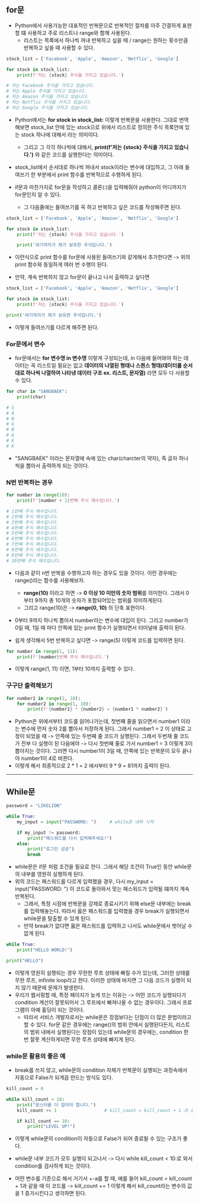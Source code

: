 ## for문
- Python에서 사용가능한 대표적인 반복문으로 반복적인 절차를 아주 간결하게 표현할 떄 사용하고 주로 리스트나 range와 함께 사용된다.
  - 리스트는 목록에서 하나씩 꺼내 반복하고 싶을 때 / range는 원하는 횟수만큼 반복하고 싶을 때 사용할 수 있다.

```python
stock_list = ['Facebook', 'Apple', 'Amazon', 'Netflix', 'Google']

for stock in stock_list:
    print(f'저는 {stock} 주식을 가지고 있습니다.')

# 저는 Facebook 주식을 가지고 있습니다.
# 저는 Apple 주식을 가지고 있습니다.
# 저는 Amazon 주식을 가지고 있습니다.
# 저는 Netflix 주식을 가지고 있습니다.
# 저는 Google 주식을 가지고 있습니다.  
```

- Python에서는 **for stock in stock_list:** 이렇게 반복문을 사용한다. 그대로 번역해보면 stock_list 안에 있는 stock으로 위에서 리스트로 정의한 주식 목록안에 있는 stock 하나에 대해서 라는 의미이다.
  - 그리고 그 각각 하나씩에 대해서, **print(f'저는 {stock} 주식을 가지고 있습니다.')** 와 같은 코드를 실행한다는 의미이다.

- stock_list에서 순서대로 하나씩 꺼내서 stock이라는 변수에 대입하고, 그 아래 들여쓰기 한 부분에서 print 함수를 반복적으로 수행하게 된다.

- if문과 마찬가지로 for문을 작성하고 콜론(:)을 입력해줘야 python이 어디까지가 for문인지 알 수 있다. 
  - 그 다음줄에는 들여쓰기를 꼭 하고 반복하고 싶은 코드를 작성해주면 된다.


```python
stock_list = ['Facebook', 'Apple', 'Amazon', 'Netflix', 'Google']

for stock in stock_list:
    print(f'저는 {stock} 주식을 가지고 있습니다.')

    print('여기까지가 제가 보유한 주식입니다.')
```

- 이런식으로 print 함수를 for문에 사용된 들여쓰기와 같게해서 추가한다면 -> 위의 print 함수와 동일하게 여러 번 수행이 된다.

- 만약, 계속 반복하지 않고 for문이 끝나고 나서 출력하고 싶다면

```python
stock_list = ['Facebook', 'Apple', 'Amazon', 'Netflix', 'Google']

for stock in stock_list:
    print(f'저는 {stock} 주식을 가지고 있습니다.')

print('여기까지가 제가 보유한 주식입니다.')
```

- 이렇게 들여쓰기를 다르게 해주면 된다.


### For문에서 변수
- for문에서는 **for 변수명 in 변수명** 이렇게 구성되는데, in 다음에 들어와야 하는 데이터는 꼭 리스트일 필요는 없고 **데이터의 나열된 형태나 스퀀스 형태(데이터를 순서대로 하나씩 나열하여 나타낸 데이터 구조 ex. 리스트, 문자열)** 라면 모두 다 사용할 수 있다.

```python
for char in "SANGBAEK":
    print(char)

# S
# A
# N
# G
# B
# A
# E
# K
```    

- "SANGBAEK" 이라는 문자열에 속에 있는 char(charcter의 약자), 즉 글자 하나씩을 뽑아서 출력하게 되는 것이다.


### N번 반복하는 경우
```python
for number in range(10):
    print(f'{number + 1}번째 주식 매수입니다.')

# 1번째 주식 매수입니다.
# 2번째 주식 매수입니다.
# 3번째 주식 매수입니다.
# 4번째 주식 매수입니다.
# 5번째 주식 매수입니다.
# 6번째 주식 매수입니다.
# 7번째 주식 매수입니다.
# 8번째 주식 매수입니다.
# 9번째 주식 매수입니다.
# 10번째 주식 매수입니다. 
```

- 다음과 같이 n번 반복을 수행하고자 하는 경우도 있을 것이다. 이런 경우에는 range()라는 함수를 사용해보자.
  - **range(10)** 이라고 하면 -> **0 이상 10 미만의 숫자 범위**를 의미한다. 그래서 0부터 9까지 총 10개의 숫자가 포함되어있는 범위를 의미하게된다. 
  - 그리고 range(10)은 -> **range(0, 10)** 의 단축 표현이다.

- 0부터 9까지 하나씩 뽑아서 number라는 변수에 대입이 된다. 그리고 number가 0일 때, 1일 때 마다 안쪽에 있는 print 함수가 실행되면서 터미널에 출력이 된다.

- 쉽게 생각해서 5번 반복하고 싶다면 -> range(5) 이렇게 코드를 입력하면 된다.

```python
for number in range(1, 11):
    print(f'{number}번째 주식 매수입니다.')
```

- 이렇게 range(1, 11) 이면, 1부터 10까지 출력할 수 있다.


### 구구단 출력해보기
```python
for number1 in range(2, 10):
    for number2 in range(1, 10):
        print(f'{number1} * {number2} = {number1 * number2}')
```

- Python은 위에서부터 코드를 읽어나가는데, 첫번째 줄을 읽으면서 number1 이라는 변수에 먼저 숫자 2를 뽑아서 저장하게 된다. 그래서 number1 = 2 이 상태로 고정이 되었을 때 -> 안쪽에 있는 두번째 줄 코드가 실행된다. 그래서 두번재 줄 코드가 전부 다 실행이 된 다음에야 -> 다시 첫번째 줄로 가서 number1 = 3 이렇게 3이 뽑아지는 것이다. 그러면 다시 number1이 3일 때, 안쪽에 있는 반복문이 모두 끝나야 number1이 4로 바뀐다.
- 이렇게 해서 최종적으로 2 * 1 = 2 에서부터 9 * 9 = 81까지 출력이 된다.

* * *

## While문
```python
password = "LIKELION"

while True:
    my_input = input("PASSWORD: ")     # while문 내부 시작

    if my_input != password:
        print("패스워드를 다시 입력해주세요!")
    else:
        print("로그인 성공")
        break
```

- while문은 if문 처럼 조건을 필요로 한다. 그래서 해당 조건이 True인 동안 while문의 내부를 영원히 실행하게 된다.
- 위의 코드는 패스워드를 다르게 입력했을 경우, 다시 my_input = input("PASSWORD: ") 이 코드로 돌아와서 맞는 패스워드가 입력될 떄까지 계속 반복된다.
  - 그래서, 특정 시점에 반복문을 강제로 종료시키기 위해 else문 내부에는 break를 입력해놓는다. 따라서 옳은 패스워드를 입력했을 경우 break가 실행되면서 while문을 탈출할 수 있게 된다.
  - 만약 break가 없다면 옳은 패스워드를 입력하고 나서도 while문에서 벗어날 수 없게 된다.

```python
while True:
    print("HELLO WORLD!")

print("HELLO")    
```
- 이렇게 영원히 실행되는 경우 무한한 루프 상태에 빠질 수가 있는데, 그러한 상태를 무한 루프, infinite loop라고 한다. 이러한 상태에 바지면 그 다음 코드가 실행이 되지 않기 때문에 문제가 발생한다.
- 우리가 웹서핑할 때, 특정 페이지가 늦게 뜨는 이유는 -> 어떤 코드가 실행되다가 condition 계산이 잘못되어서 그 루프에서 빠져나올 수 없는 경우이다. 그래서 프로그램이 아예 홀딩이 되는 것이다.
  - 따라서 서비스 개발자로서는 while문은 장점보다는 단점이 더 많은 문법이라고 할 수 있다. for문 같은 경우에는 range()의 범위 안에서 실행된다든지, 리스트의 범위 내에서 실행된다는 장점이 있는데 while문의 경우에는, condition 한 번 잘못 계산하게되면 무한 루프 상태에 빠지게 된다.


### while문 활용의 좋은 예
- break를 쓰지 않고, while문의 condition 자체가 반복문이 실행되는 과정속에서 자동으로 False가 되게끔 만드는 방식도 있다. 

```python
kill_count = 0

while kill_count < 10:
    print("몬스터를 더 잡아야 합니다.")
    kill_count += 1                  # kill_count = kill_count + 1 과 같은 코드

    if kill_count == 10:
        print("LEVEL UP!")
```

- 이렇게 while문의 condition이 자동으로 False가 되어 종료될 수 있는 구조가 좋다.
- while문 내부 코드가 모두 실행이 되고나서 -> 다시 while kill_count < 10:로 와서 condition를 검사하게 되는 것이다.

- 어떤 변수를 기준으로 해서 거기서 +-a를 할 때, 예를 들어 kill_count = kill_count + 1과 같을 때 이 코드를 -> kill_count += 1 이렇게 해서 kill_count라는 변수의 값을 1 증가시킨다고 생각하면 된다.
